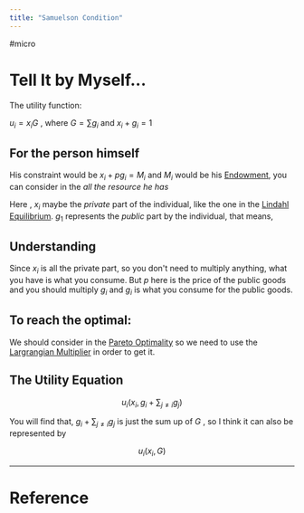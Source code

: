```yaml
---
title: "Samuelson Condition"
---
```


#micro 

# Tell It by Myself...

The utility function:

$u_i=x_i G$ , where $G=\sum g_i$ and $x_i+g_i=1$ 

## For the person himself

His constraint would be $x_i+pg_i=M_i$ and $M_i$ would be his [Endowment](Endowment.md), you can consider in the *all the resource he has*

Here , $x_i$ maybe the *private* part of the individual, like the one in the [Lindahl Equilibrium](Lindahl%20Equilibrium.md). $g_1$ represents the *public* part by the individual, that means, 

## Understanding

Since $x_i$ is all the private part, so you don't need to multiply anything, what you have is what you consume. But $p$ here is the price of the public goods and you should multiply $g_i$ and $g_i$ is what you consume for the public goods.

## To reach the optimal:

We should consider in the [Pareto Optimality](Pareto%20Optimality.md) so we need to use the [Largrangian Multiplier](Largrangian%20Multiplier.md) in order to get it.

## The Utility Equation

$$
u_i(x_i,g_i+\sum_{j\neq i}g_j)
$$

You will find that, $g_i+\sum_{j\neq i}g_j$ is just the sum up of  $G$ , so I think it can also be represented by 

$$
u_i(x_i,G)
$$






---



# Reference 

